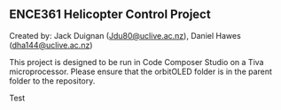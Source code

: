 ## ENCE361 Helicopter Control Project

Created by: Jack Duignan (Jdu80@uclive.ac.nz), Daniel Hawes (dha144@uclive.ac.nz)

This project is designed to be run in Code Composer Studio on a Tiva microprocessor. Please ensure that the orbitOLED folder is in the parent folder to the repository. 

Test

